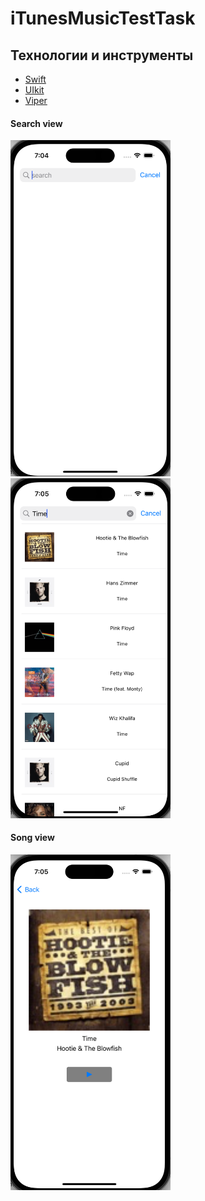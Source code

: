 # iTunesMusicTestTask

## Технологии и инструменты

- [Swift]()
- [UIkit]()
- [Viper]()
#### Search view
<img src="./iTunesMusic/Assets.xcassets/startView.imageset/startView.png" width="256"/>
<img src="./iTunesMusic/Assets.xcassets/searchView.imageset/searchView.png" width="256"/>

#### Song view

<img src="./iTunesMusic/Assets.xcassets/songView.imageset/songView.png" width="256"/>

